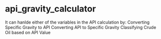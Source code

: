 # api_gravity_calculator
It can hanlde either of the variables in the API calculation by:
Converting Specific Gravity to API
Converting API to Specific Gravity
Classifying Crude Oil based on API Value
